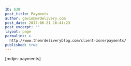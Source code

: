 ```yaml
---
ID: 638
post_title: Payments
author: gavin@mrdelivery.com
post_date: 2017-06-21 16:41:23
post_excerpt: ""
layout: page
permalink: >
  http://www.themrdeliveryblog.com/client-zone/payments/
published: true
---
```

[mdjm-payments]